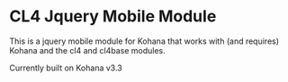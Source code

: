CL4 Jquery Mobile Module
=================

This is a jquery mobile module for Kohana that works with (and requires) Kohana and the cl4 and cl4base modules.

Currently built on Kohana v3.3
